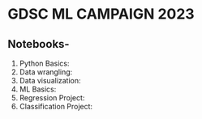 # GDSC ML CAMPAIGN 2023

## Notebooks-
<ol>
<li>Python Basics: </li>
<li>Data wrangling: </li>
<li>Data visualization: </li>
<li>ML Basics: </li>
<li>Regression Project: </li>
<li>Classification Project: </li>
</ol>